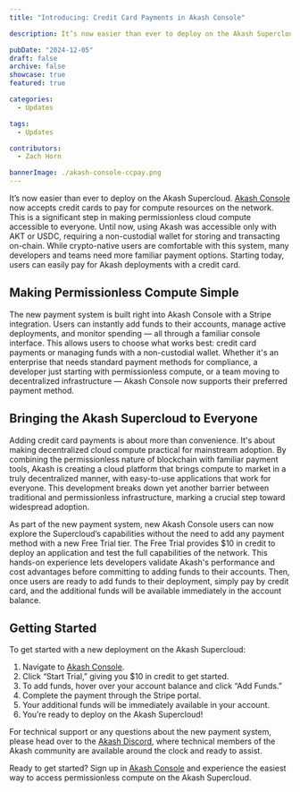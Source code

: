 ```yaml
---
title: "Introducing: Credit Card Payments in Akash Console"

description: It’s now easier than ever to deploy on the Akash Supercloud with seamless credit card payments.

pubDate: "2024-12-05"
draft: false
archive: false
showcase: true
featured: true

categories:
  - Updates

tags:
  - Updates

contributors:
  - Zach Horn

bannerImage: ./akash-console-ccpay.png
---
```

It’s now easier than ever to deploy on the Akash Supercloud. [Akash Console](https://console.akash.network/?utm_source=blog&utm_medium=organic_blog&utm_campaign=cc_payment_launch) now accepts credit cards to pay for compute resources on the network. This is a significant step in making permissionless cloud compute accessible to everyone. Until now, using Akash was accessible only with AKT or USDC, requiring a non-custodial wallet for storing and transacting on-chain. While crypto-native users are comfortable with this system, many developers and teams need more familiar payment options. Starting today, users can easily pay for Akash deployments with a credit card.

## Making Permissionless Compute Simple
The new payment system is built right into Akash Console with a Stripe integration. Users can instantly add funds to their accounts, manage active deployments, and monitor spending — all through a familiar console interface. This allows users to choose what works best: credit card payments or managing funds with a non-custodial wallet. Whether it's an enterprise that needs standard payment methods for compliance, a developer just starting with permissionless compute, or a team moving to decentralized infrastructure — Akash Console now supports their preferred payment method.

## Bringing the Akash Supercloud to Everyone
Adding credit card payments is about more than convenience. It's about making decentralized cloud compute practical for mainstream adoption. By combining the permissionless nature of blockchain with familiar payment tools, Akash is creating a cloud platform that brings compute to market in a truly decentralized manner, with easy-to-use applications that work for everyone. This development breaks down yet another barrier between traditional and permissionless infrastructure, marking a crucial step toward widespread adoption.

As part of the new payment system, new Akash Console users can now explore the Supercloud’s capabilities without the need to add any payment method with a new Free Trial tier. The Free Trial provides $10 in credit to deploy an application and test the full capabilities of the network. This hands-on experience lets developers validate Akash's performance and cost advantages before committing to adding funds to their accounts. Then, once users are ready to add funds to their deployment, simply pay by credit card, and the additional funds will be available immediately in the account balance.

## Getting Started
To get started with a new deployment on the Akash Supercloud:
1. Navigate to [Akash Console](https://console.akash.network/?utm_source=blog&utm_medium=organic_blog&utm_campaign=cc_payment_launch).
2. Click “Start Trial,” giving you $10 in credit to get started.
3. To add funds, hover over your account balance and click “Add Funds.”
4. Complete the payment through the Stripe portal.
5. Your additional funds will be immediately available in your account.
6. You’re ready to deploy on the Akash Supercloud!

For technical support or any questions about the new payment system, please head over to the [Akash Discord](https://discord.akash.network), where technical members of the Akash community are available around the clock and ready to assist.

Ready to get started? Sign up in [Akash Console](https://console.akash.network/?utm_source=blog&utm_medium=organic_blog&utm_campaign=cc_payment_launch) and experience the easiest way to access permissionless compute on the Akash Supercloud.

